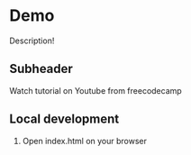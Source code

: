 # Demo

Description!

## Subheader

Watch tutorial on Youtube from freecodecamp

## Local development

1. Open index.html on your browser
